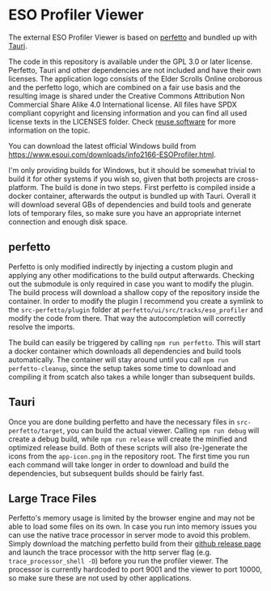 <!--
SPDX-FileCopyrightText: 2022 sirinsidiator <insidiator@cmos.at>

SPDX-License-Identifier: GPL-3.0-or-later
-->

# ESO Profiler Viewer

The external ESO Profiler Viewer is based on [perfetto](https://perfetto.dev/) and bundled up with [Tauri](https://tauri.app/).

The code in this repository is available under the GPL 3.0 or later license. Perfetto, Tauri and other dependencies are not included and have their own licenses. The application logo consists of the Elder Scrolls Online oroborous and the perfetto logo, which are combined on a fair use basis and the resulting image is shared under the Creative Commons Attribution Non Commercial Share Alike 4.0 International license. All files have SPDX compliant copyright and licensing information and you can find all used license texts in the LICENSES folder. Check [reuse.software](https://reuse.software/) for more information on the topic.

You can download the latest official Windows build from https://www.esoui.com/downloads/info2166-ESOProfiler.html.

I'm only providing builds for Windows, but it should be somewhat trivial to build it for other systems if you wish so, given that both projects are cross-platform.
The build is done in two steps. First perfetto is compiled inside a docker container, afterwards the output is bundled up with Tauri.
Overall it will download several GBs of dependencies and build tools and generate lots of temporary files, so make sure you have an appropriate internet connection and enough disk space.

## perfetto
Perfetto is only modified indirectly by injecting a custom plugin and applying any other modifications to the build output afterwards. Checking out the submodule is only required in case you want to modify the plugin. The build process will download a shallow copy of the repository inside the container.
In order to modify the plugin I recommend you create a symlink to the `src-perfetto/plugin` folder at `perfetto/ui/src/tracks/eso_profiler` and modify the code from there. That way the autocompletion will correctly resolve the imports.

The build can easily be triggered by calling `npm run perfetto`. This will start a docker container which downloads all dependencies and build tools automatically. The container will stay around until you call `npm run perfetto-cleanup`, since the setup takes some time to download and compiling it from scatch also takes a while longer than subsequent builds.

## Tauri
Once you are done building perfetto and have the necessary files in `src-perfetto/target`, you can build the actual viewer.
Calling `npm run debug` will create a debug build, while `npm run release` will create the minified and optimized release build.
Both of these scripts will also (re-)generate the icons from the `app-icon.png` in the repository root.
The first time you run each command will take longer in order to download and build the dependencies, but subsequent builds should be fairly fast.

## Large Trace Files
Perfetto's memory usage is limited by the browser engine and may not be able to load some files on its own.
In case you run into memory issues you can use the native trace processor in server mode to avoid this problem.
Simply download the matching perfetto build from their [github release page](https://github.com/google/perfetto/releases/tag/v38.0) and launch the trace processor with the http server flag (e.g. `trace_processor_shell -D`) before you run the profiler viewer. The processor is currently hardcoded to port 9001 and the viewer to port 10000, so make sure these are not used by other applications.